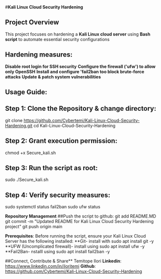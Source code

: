 #**Kali Linux Cloud Security Hardening**

## Project Overview
This project focuses on hardening a **Kali Linux cloud server** using **Bash script** to automate essential security configurations

## Hardening measures:

**Disable root login for SSH security**
**Configure the firewall ('ufw') to allow only OpenSSH**
**Install and configure 'fail2ban too block brute-force attacks**
**Update & patch system vulnerabilities**

## Usage Guide:
## **Step 1: Clone the Repository & change directory**:
git clone https://github.com/Cybertemi/Kali-Linux-Cloud-Security-Hardening.git
cd Kali-Linux-Cloud-Security-Hardening

## **Step 2: Grant execution permission**:
chmod +x Secure_kali.sh 

## **Step 3: Run the script as root**:
sudo ./Secure_kali.sh

## **Step 4: Verify security measures**:
sudo systemctl status fail2ban
sudo ufw status

**Repository Management**
##Push the script to github:
git add README.MD
git commit -m "Updated README for Kali Linux Cloud Security Hardening project"
git push origin main

**Prerequisites**:
Before running the script, ensure your Kali Linux Cloud Server has the following installed:
**Git- install with sudo apt install git -y
**UFW (Uncomplicated firewall)- install using sudo apt install ufw -y
**Fail2Ban- nstalll using sudo apt install fail2ban -y


##Connect, Contribute & Share**
Temitope Ilori
**Linkedin**: https://www.linkedin.com/in/iloritemi
**Github**: https://github.com/Cybertemi/Kali-Linux-Cloud-Security-Hardening

